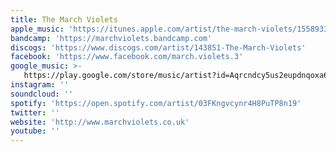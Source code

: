 ```yaml
---
title: The March Violets
apple_music: 'https://itunes.apple.com/artist/the-march-violets/155893306'
bandcamp: 'https://marchviolets.bandcamp.com'
discogs: 'https://www.discogs.com/artist/143851-The-March-Violets'
facebook: 'https://www.facebook.com/march.violets.3'
google_music: >-
   https://play.google.com/store/music/artist?id=Aqrcndcy5us2eupdnqoxa6pogeu
instagram: ''
soundcloud: ''
spotify: 'https://open.spotify.com/artist/03FKngvcynr4H8PuTP8n19'
twitter: ''
website: 'http://www.marchviolets.co.uk'
youtube: ''
---
```

